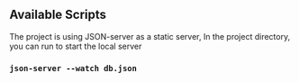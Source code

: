 
## Available Scripts

The project is using JSON-server as a static server, In the project directory, you can run to start the local server


### `json-server --watch db.json`